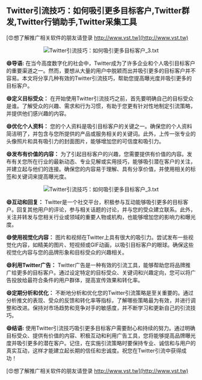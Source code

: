 ## **Twitter引流技巧：如何吸引更多目标客户,Twitter群发,Twitter行销助手,Twitter采集工具**

[😍想了解推广相关软件的朋友请登录 http://www.vst.tw](http://www.vst.tw)

 <center><img src="https://vst.tw/MP4/tuiguang/png/5.png" alt="Twitter引流技巧：如何吸引更多目标客户_3.txt"></center>

**😄导语:**
在当今高度数字化的社会中，Twitter成为了许多企业和个人吸引目标客户的重要渠道之一。然而，要想从大量的用户中脱颖而出并吸引更多的目标客户并不容易。本文将分享几种有效的Twitter引流技巧，帮助您提高曝光度并吸引更多的目标客户。

**😄定义目标受众：**
在开始使用Twitter引流技巧之前，首先要明确自己的目标受众是谁。了解受众的兴趣、需求和行为习惯，有助于您更有针对性地制定引流策略，并提供他们感兴趣的内容。

**😄优化个人资料：**
您的个人资料是吸引目标客户的关键之一。确保您的个人资料简洁明了，并包含与您所提供的产品或服务相关的关键词。此外，上传一张专业的头像照片和具有吸引力的封面图片，能够增加您的可信度和吸引力。

**😄发布有价值的内容：**
为了引起目标客户的兴趣，您需要提供有价值的内容。发布有关您所在行业的最新动态、专业见解或实用技巧，能够吸引潜在客户的关注，并建立起与他们的连接。确保您的内容易于理解、具有分享价值，并使用相关的标签和关键词来提高曝光度。

 <center><img src="https://vst.tw/MP4/tuiguang/png/8.png" alt="Twitter引流技巧：如何吸引更多目标客户_3.txt"></center>

**😄互动和回复：**
Twitter是一个社交平台，积极参与互动能够吸引更多的目标客户。回复其他用户的评论，参与相关话题的讨论，并与您的受众建立联系。此外，关注并转发与您相关行业或领域的重要人物或机构，也能够增加您的影响力和曝光度。

**😄使用视觉化内容：**
图片和视频在Twitter上具有很大的吸引力。尝试发布一些视觉化内容，如精美的图片、短视频或GIF动画，以吸引目标客户的眼球。确保这些视觉化内容与您的品牌形象和目标受众的兴趣相关。

**😄利用Twitter广告：**
Twitter广告是一种有效的引流工具，能够帮助您将品牌推广给更多的目标客户。通过设定特定的目标受众、关键词和兴趣定向，您可以将广告投放给最符合条件的用户群体，提高宣传效果和转化率。

**😄定期分析和优化：**
不断地分析和优化您的Twitter引流策略是至关重要的。通过分析推文的表现、受众的反馈和转化率等指标，了解哪些策略最为有效，并进行调整和改进。保持对市场趋势和竞争对手的敏感度，并不断学习和更新自己的引流技巧。

**😄结语:**
使用Twitter引流技巧吸引更多目标客户需要耐心和持续的努力。通过明确目标受众、提供有价值的内容、积极互动和利用广告工具，您将能够提高品牌曝光度并吸引更多的潜在客户。记住，在实施引流策略时要保持专业、诚信和与用户的真实互动，这样才能建立起长期的信任和忠诚度。祝您在Twitter引流中获得成功！

[😍想了解推广相关软件的朋友请登录 http://www.vst.tw](http://www.vst.tw)



